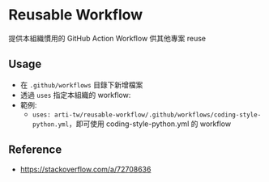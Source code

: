 # Reusable Workflow
提供本組織慣用的 GitHub Action Workflow 供其他專案 reuse

## Usage
- 在 `.github/workflows` 目錄下新增檔案
- 透過 `uses` 指定本組織的 workflow:
- 範例: 
    - `uses: arti-tw/reusable-workflow/.github/workflows/coding-style-python.yml`，即可使用 coding-style-python.yml 的 workflow

## Reference
- https://stackoverflow.com/a/72708636

